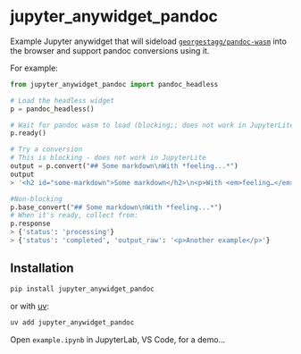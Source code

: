 # jupyter_anywidget_pandoc

Example Jupyter anywidget that will sideload [`georgestagg/pandoc-wasm`](https://github.com/georgestagg/pandoc-wasm) into the browser and support pandoc conversions using it.

For example:

```python
from jupyter_anywidget_pandoc import pandoc_headless

# Load the headless widget
p = pandoc_headless()

# Wait for pandoc wasm to load (blocking;; does not work in JupyterLite)
p.ready()

# Try a conversion
# This is blocking - does not work in JupyterLite
output = p.convert("## Some markdown\nWith *feeling...*")
output
> '<h2 id="some-markdown">Some markdown</h2>\n<p>With <em>feeling…</em></p>'

#Non-blocking
p.base_convert("## Some markdown\nWith *feeling...*")
# When it's ready, collect from:
p.response
> {'status': 'processing'}
> {'status': 'completed', 'output_raw': '<p>Another example</p>'}
```

## Installation

```sh
pip install jupyter_anywidget_pandoc
```

or with [uv](https://github.com/astral-sh/uv):

```sh
uv add jupyter_anywidget_pandoc
```

Open `example.ipynb` in JupyterLab, VS Code, for a demo...
